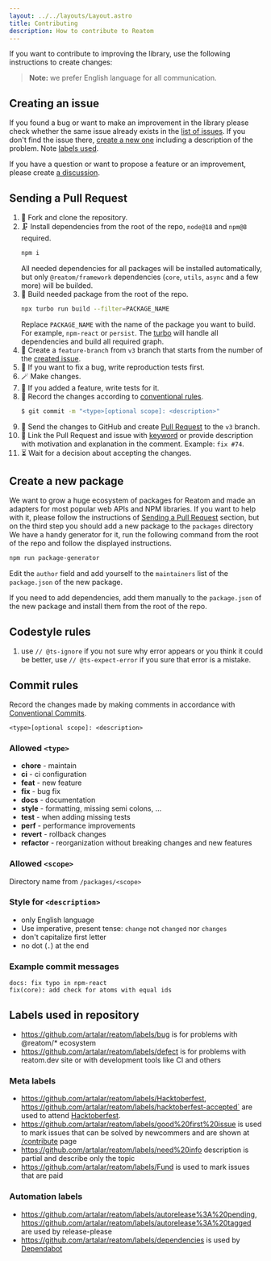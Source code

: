 ```yaml
---
layout: ../../layouts/Layout.astro
title: Contributing
description: How to contribute to Reatom
---
```


If you want to contribute to improving the library, use the following instructions to create changes:

> **Note:** we prefer English language for all communication.

## Creating an issue

If you found a bug or want to make an improvement in the library please check whether the same issue already exists in the [list of issues](https://github.com/artalar/reatom/issues). If you don't find the issue there, [create a new one](https://github.com/artalar/reatom/issues/new) including a description of the problem. Note [labels used](#labels-used-in-repository).

If you have a question or want to propose a feature or an improvement, please create [a discussion](https://github.com/artalar/reatom/discussions).

## Sending a Pull Request

1. 🐙 Fork and clone the repository.
2. 🗜️ Install dependencies from the root of the repo, `node@18` and `npm@8` required.
   ```bash
   npm i
   ```
   All needed dependencies for all packages will be installed automatically, but only `@reatom/framework` dependencies (`core`, `utils`, `async` and a few more) will be builded.
3. 🔨 Build needed package from the root of the repo.
   ```bash
   npx turbo run build --filter=PACKAGE_NAME
   ```
   Replace `PACKAGE_NAME` with the name of the package you want to build. For example, `npm-react` or `persist`. The [turbo](https://turbo.build) will handle all dependencies and build all required graph.
4. 🎨 Create a `feature-branch` from `v3` branch that starts from the number of the [created issue](#creating-an-issue).
5. 🧪 If you want to fix a bug, write reproduction tests first.
6. 🪄 Make changes.
7. 🧪 If you added a feature, write tests for it.
8. 📝 Record the changes according to [conventional rules](#commit-rules).
   ```bash
   $ git commit -m "<type>[optional scope]: <description>"
   ```
9. 💍 Send the changes to GitHub and create [Pull Request](https://github.com/artalar/reatom/compare) to the `v3` branch.
10. 🔗 Link the Pull Request and issue with [keyword](https://help.github.com/en/articles/closing-issues-using-keywords) or provide description with motivation and explanation in the comment. Example: `fix #74`.
11. ⏳ Wait for a decision about accepting the changes.

## Create a new package

We want to grow a huge ecosystem of packages for Reatom and made an adapters for most popular web APIs and NPM libraries. If you want to help with it, please follow the instructions of [Sending a Pull Request](#sending-a-pull-request) section, but on the third step you should add a new package to the `packages` directory We have a handy generator for it, run the following command from the root of the repo and follow the displayed instructions.

```bash
npm run package-generator
```

Edit the `author` field and add yourself to the `maintainers` list of the `package.json` of the new package.

If you need to add dependencies, add them manually to the `package.json` of the new package and install them from the root of the repo.

## Codestyle rules

1. use `// @ts-ignore` if you not sure why error appears or you think it could be better, use `// @ts-expect-error` if you sure that error is a mistake.

## Commit rules

Record the changes made by making comments in accordance with [Conventional Commits](https://conventionalcommits.org).

```
<type>[optional scope]: <description>
```

### Allowed `<type>`

- **chore** - maintain
- **ci** - ci configuration
- **feat** - new feature
- **fix** - bug fix
- **docs** - documentation
- **style** - formatting, missing semi colons, …
- **test** - when adding missing tests
- **perf** - performance improvements
- **revert** - rollback changes
- **refactor** - reorganization without breaking changes and new features

### Allowed `<scope>`

Directory name from `/packages/<scope>`

### Style for `<description>`

- only English language
- Use imperative, present tense: `change` not `changed` nor `changes`
- don't capitalize first letter
- no dot (`.`) at the end

### Example commit messages

```
docs: fix typo in npm-react
fix(core): add check for atoms with equal ids
```

## Labels used in repository

- https://github.com/artalar/reatom/labels/bug is for problems with @reatom/* ecosystem
- https://github.com/artalar/reatom/labels/defect is for problems with reatom.dev site or with development tools like CI and others

### Meta labels
- https://github.com/artalar/reatom/labels/Hacktoberfest, https://github.com/artalar/reatom/labels/hacktoberfest-accepted` are used to attend [Hacktoberfest](https://hacktoberfest.com/).
- https://github.com/artalar/reatom/labels/good%20first%20issue is used to mark issues that can be solved by newcommers and are shown at [/contribute](https://github.com/artalar/reatom/contribute) page
- https://github.com/artalar/reatom/labels/need%20info description is partial and describe only the topic 
- https://github.com/artalar/reatom/labels/Fund is used to mark issues that are paid

### Automation labels
- https://github.com/artalar/reatom/labels/autorelease%3A%20pending, https://github.com/artalar/reatom/labels/autorelease%3A%20tagged are used by release-please
- https://github.com/artalar/reatom/labels/dependencies is used by [Dependabot](https://github.com/apps/dependabot)
